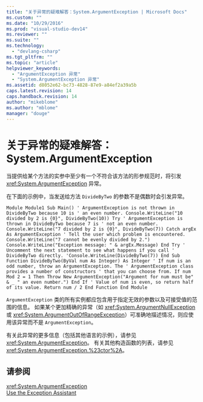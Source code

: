 ```yaml
---
title: "关于异常的疑难解答：System.ArgumentException | Microsoft Docs"
ms.custom: ""
ms.date: "10/29/2016"
ms.prod: "visual-studio-dev14"
ms.reviewer: ""
ms.suite: ""
ms.technology: 
  - "devlang-csharp"
ms.tgt_pltfrm: ""
ms.topic: "article"
helpviewer_keywords: 
  - "ArgumentException 异常"
  - "System.ArgumentException 异常"
ms.assetid: d8052e62-bc73-4828-87e9-a84ef2a39a5b
caps.latest.revision: 14
caps.handback.revision: 14
author: "mikeblome"
ms.author: "mblome"
manager: "douge"
---
```

# 关于异常的疑难解答：System.ArgumentException
当提供给某个方法的实参中至少有一个不符合该方法的形参规范时，将引发 <xref:System.ArgumentException> 异常。  
  
 在下面的示例中，当发送给方法 `DivideByTwo` 的参数不是偶数时会引发异常。  
  
```vb#  
Module Module1 Sub Main() ' ArgumentException is not thrown in DivideByTwo because 10 is ' an even number. Console.WriteLine("10 divided by 2 is {0}", DivideByTwo(10)) Try ' ArgumentException is thrown in DivideByTwo because 7 is ' not an even number. Console.WriteLine("7 divided by 2 is {0}", DivideByTwo(7)) Catch argEx As ArgumentException ' Tell the user which problem is encountered. Console.WriteLine("7 cannot be evenly divided by 2.") Console.WriteLine("Exception message: " & argEx.Message) End Try ' Uncomment the next statement to see what happens if you call ' DivideByTwo directly. 'Console.WriteLine(DivideByTwo(7)) End Sub Function DivideByTwo(ByVal num As Integer) As Integer ' If num is an odd number, throw an ArgumentException. The ' ArgumentException class provides a number of constructors ' that you can choose from. If num Mod 2 = 1 Then Throw New ArgumentException("Argument for num must be" & _ " an even number.") End If ' Value of num is even, so return half of its value. Return num / 2 End Function End Module  
```  
  
 `ArgumentException` 类的所有实例都应包含用于指定无效的参数以及可接受值的范围的信息。 如果某个更加精确的异常（如 <xref:System.ArgumentNullException> 或 <xref:System.ArgumentOutOfRangeException>）可准确地描述情况，则应使用该异常而不是 `ArgumentException`。  
  
 有关此异常的更多信息（包括其他语言的示例），请参见 <xref:System.ArgumentException>。 有关其他构造函数的列表，请参见 <xref:System.ArgumentException.%23ctor%2A>。  
  
## 请参阅  
 <xref:System.ArgumentException>   
 [Use the Exception Assistant](../Topic/How%20to:%20Use%20the%20Exception%20Assistant.md)
